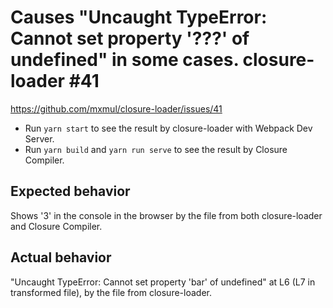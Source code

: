 # Causes "Uncaught TypeError: Cannot set property '???' of undefined" in some cases. closure-loader #41

https://github.com/mxmul/closure-loader/issues/41

* Run `yarn start` to see the result by closure-loader with Webpack Dev Server.
* Run `yarn build` and `yarn run serve` to see the result by Closure Compiler.

## Expected behavior
Shows '3' in the console in the browser by the file from both closure-loader and Closure Compiler.

## Actual behavior
"Uncaught TypeError: Cannot set property 'bar' of undefined" at L6 (L7 in transformed file), by the file from closure-loader.